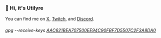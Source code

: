 ### 👋 Hi, it's Utilyre

You can find me on [X][x], [Twitch][twitch], and [Discord][discord].

[x]: https://x.com/utilyre
[twitch]: https://twitch.tv/utilyre
[discord]: https://discordapp.com/users/1018838890313953280

###### gpg --receive-keys [AAC621BEA707500EE94C90FBF7D5507C2F3A8DA0][gpg]

[gpg]: https://github.com/utilyre.gpg
